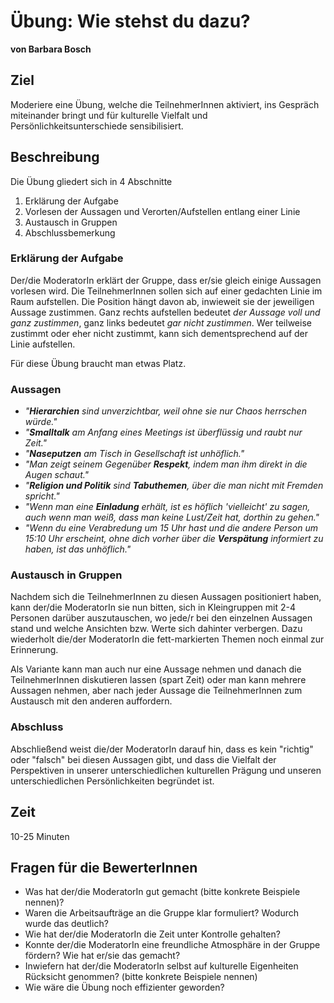 
# Übung: Wie stehst du dazu?

**von Barbara Bosch**

## Ziel

Moderiere eine Übung, welche die TeilnehmerInnen aktiviert, ins Gespräch miteinander bringt und für kulturelle Vielfalt und Persönlichkeitsunterschiede sensibilisiert.


## Beschreibung 

Die Übung gliedert sich in 4 Abschnitte

1. Erklärung der Aufgabe
2. Vorlesen der Aussagen und Verorten/Aufstellen entlang einer Linie
3. Austausch in Gruppen
4. Abschlussbemerkung

### Erklärung der Aufgabe

Der/die ModeratorIn erklärt der Gruppe, dass er/sie gleich einige Aussagen vorlesen wird. Die TeilnehmerInnen sollen sich auf einer gedachten Linie im Raum aufstellen. Die Position hängt davon ab, inwieweit sie der jeweiligen Aussage zustimmen. Ganz rechts aufstellen bedeutet *der Aussage voll und ganz zustimmen*, ganz links bedeutet *gar nicht zustimmen*. Wer teilweise zustimmt oder eher nicht zustimmt, kann sich dementsprechend auf der Linie aufstellen.

Für diese Übung braucht man etwas Platz.

### Aussagen

* *"**Hierarchien** sind unverzichtbar, weil ohne sie nur Chaos herrschen würde."*
* *"**Smalltalk** am Anfang eines Meetings ist überflüssig und raubt nur Zeit."*
* *"**Naseputzen** am Tisch in Gesellschaft ist unhöflich."*
* *"Man zeigt seinem Gegenüber **Respekt**, indem man ihm direkt in die Augen schaut."*
* *"**Religion und Politik** sind **Tabuthemen**, über die man nicht mit Fremden spricht."*
* *"Wenn man eine **Einladung** erhält, ist es höflich 'vielleicht' zu sagen, auch wenn man weiß, dass man keine Lust/Zeit hat, dorthin zu gehen."*
* *"Wenn du eine Verabredung um 15 Uhr hast und die andere Person um 15:10 Uhr erscheint, ohne dich vorher über die **Verspätung** informiert zu haben, ist das unhöflich."*

### Austausch in Gruppen

Nachdem sich die TeilnehmerInnen zu diesen Aussagen positioniert haben, kann der/die ModeratorIn sie nun bitten, sich in Kleingruppen mit 2-4 Personen darüber auszutauschen, wo jede/r bei den einzelnen Aussagen stand und welche Ansichten bzw. Werte sich dahinter verbergen. Dazu wiederholt die/der ModeratorIn die fett-markierten Themen noch einmal zur Erinnerung.

Als Variante kann man auch nur eine Aussage nehmen und danach die TeilnehmerInnen diskutieren lassen (spart Zeit) oder man kann mehrere Aussagen nehmen, aber nach jeder Aussage die TeilnehmerInnen zum Austausch mit den anderen auffordern.

### Abschluss

Abschließend weist die/der ModeratorIn darauf hin, dass es kein "richtig" oder "falsch" bei diesen Aussagen gibt, und dass die Vielfalt der Perspektiven in unserer unterschiedlichen kulturellen Prägung und unseren unterschiedlichen Persönlichkeiten begründet ist.

## Zeit

10-25 Minuten

## Fragen für die BewerterInnen

* Was hat der/die ModeratorIn gut gemacht (bitte konkrete Beispiele nennen)?
* Waren die Arbeitsaufträge an die Gruppe klar formuliert? Wodurch wurde das deutlich?
* Wie hat der/die ModeratorIn die Zeit unter Kontrolle gehalten?
* Konnte der/die ModeratorIn eine freundliche Atmosphäre in der Gruppe fördern? Wie hat er/sie das gemacht?
* Inwiefern hat der/die ModeratorIn selbst auf kulturelle Eigenheiten Rücksicht genommen? (bitte konkrete Beispiele nennen)
* Wie wäre die Übung noch effizienter geworden?
